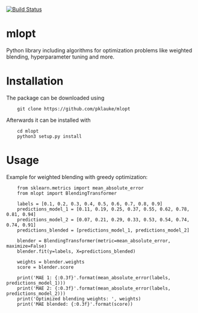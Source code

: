[![Build Status](https://travis-ci.com/pklauke/mlopt.svg?branch=master)](https://travis-ci.com/pklauke/mlopt)

# mlopt

Python library including algorithms for optimization problems like weighted blending, hyperparameter tuning and more.

# Installation

The package can be downloaded using

        git clone https://github.com/pklauke/mlopt
        
Afterwards it can be installed with

        cd mlopt 
        python3 setup.py install

# Usage
Example for weighted blending with greedy optimization:

        from sklearn.metrics import mean_absolute_error
        from mlopt import BlendingTransformer

        labels = [0.1, 0.2, 0.3, 0.4, 0.5, 0.6, 0.7, 0.8, 0.9]
        predictions_model_1 = [0.11, 0.19, 0.25, 0.37, 0.55, 0.62, 0.78, 0.81, 0.94]
        predictions_model_2 = [0.07, 0.21, 0.29, 0.33, 0.53, 0.54, 0.74, 0.74, 0.91]
        predictions_blended = [predictions_model_1, predictions_model_2]

        blender = BlendingTransformer(metric=mean_absolute_error, maximize=False)
        blender.fit(y=labels, X=predictions_blended)

        weights = blender.weights
        score = blender.score

        print('MAE 1: {:0.3f}'.format(mean_absolute_error(labels, predictions_model_1)))
        print('MAE 2: {:0.3f}'.format(mean_absolute_error(labels, predictions_model_2)))
        print('Optimized blending weights: ', weights)
        print('MAE blended: {:0.3f}'.format(score))
